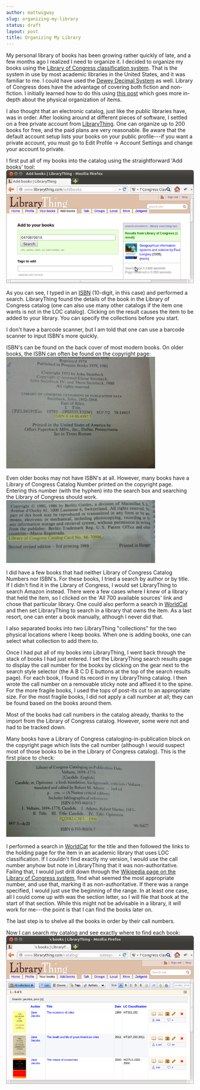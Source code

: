 ```yaml
---
author: mattwigway
slug: organizing-my-library
status: draft
layout: post
title: Organizing My Library
---
```


My personal library of books has been growing rather quickly of late, and a few months ago I realized I need to organize it. I decided to organize my books using the [Library of Congress classification system](http://en.wikipedia.org/wiki/Library_of_Congress_classification_system). That is the system in use by most academic libraries in the United States, and it was familiar to me. I could have used the [Dewey Decimal System](http://en.wikipedia.org/wiki/Dewey_Decimal_System) as well. Library of Congress does have the advantage of covering both fiction and non-fiction. I initially learned how to do this using [this post](http://www.xml.com/pub/a/2004/04/28/lcc.html) which goes more in-depth about the physical organization of items.

I also thought that an electronic catalog, just like the public libraries have, was in order. After looking around at different pieces of software, I settled on a free private account from [LibraryThing](http://librarything.com). One can organize up to 200 books for free, and the paid plans are very reasonable. Be aware that the default account setup lists your books on your public profile---if you want a private account, you must go to Edit Profile -> Account Settings and change your account to private.

I first put all of my books into the catalog using the straightforward 'Add books' tool:<br/>
<img src="/img/2012-12-31-organizing-my-library/addBook.png" alt="Adding a book using the LibraryThing Add Books tool" /><br/>

As you can see, I typed in an [ISBN](http://en.wikipedia.org/wiki/ISBN) (10-digit, in this case) and performed a search. LibraryThing found the details of the book in the Library of Congress catalog (one can also use many other catalogs if the item one wants is not in the LOC catalog). Clicking on the result causes the item to be added to your library. You can specify the collections before you start.

I don't have a barcode scanner, but I am told that one can use a barcode scanner to input ISBN's more quickly.

ISBN's can be found on the back cover of most modern books. On older books, the ISBN can often be found on the copyright page:<br/>
<img src="/img/2012-12-31-organizing-my-library/isbn.jpg" alt="Finding an ISBN on a copyright page" /><br/>

Even older books may not have ISBN's at all. However, many books have a Library of Congress Catalog Number printed on the copyright page. Entering this number (with the hyphen) into the search box and searching the Library of Congress should work.<br/>
<img src="/img/2012-12-31-organizing-my-library/lcCardNo.jpg" alt="Finding the Library of Congress call number on a copyright page" /><br/>

I did have a few books that had neither Library of Congress Catalog Numbers nor ISBN's. For these books, I tried a search by author or by title. If I didn't find it in the Library of Congress, I would set LibraryThing to search Amazon instead. There were a few cases where I knew of a library that held the item, so I clicked on the 'All 700 available sources' link and chose that particular library. One could also perform a search in [WorldCat](http://worldcat.org) and then set LibraryThing to search in a library that owns the item. As a last resort, one can enter a book manually, although I never did that.

I also separated books into two LibraryThing "collections" for the two physical locations where I keep books. When one is adding books, one can select what collection to add them to.

Once I had put all of my books into LibraryThing, I went back through the stack of books I had just entered. I set the LibraryThing search results page to display the call number for the books by clicking on the gear next to the search style selector (the A B C D E buttons at the top of the search results page). For each book, I found its record in my LibraryThing catalog. I then wrote the call number on a removable sticky note and affixed it to the spine. For the more fragile books, I used the tops of post-its cut to an appropriate size. For the most fragile books, I did not apply a call number at all; they can be found based on the books around them.

Most of the books had call numbers in the catalog already, thanks to the import from the Library of Congress catalog. However, some were not and had to be tracked down.

Many books have a Library of Congress cataloging-in-publication block on the copyright page which lists the call number (although I would suspect most of those books to be in the Library of Congress catalog). This is the first place to check:<br/>
<img src="/img/2012-12-31-organizing-my-library/cip.jpg" alt="Finding the call number on the copyright page" />

I performed a search in [WorldCat](http://worldcat.org) for the title and then followed the links to the holding page for the item in an academic library that uses LOC classification. If I couldn't find exactly my version, I would use the call number anyhow but note in LibraryThing that it was non-authoritative. Failing that, I would just drill down through the [Wikipedia page on the Library of Congress system](http://en.wikipedia.org/wiki/Library_of_Congress_classification_system), find what seemed the most appropriate number, and use that, marking it as non-authoritative. If there was a range specified, I would just use the beginning of the range. In at least one case, all I could come up with was the section letter, so I will file that book at the start of that section. While this might not be advisable in a library, it will work for me---the point is that I can find the books later on.

The last step is to shelve all the books in order by their call numbers.

Now I can search my catalog and see exactly where to find each book:<br/>
<img src="/img/2012-12-31-organizing-my-library/search.png" alt="A search of my personal library catalog, showing several results" />
